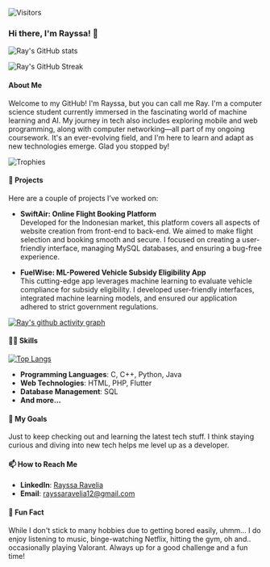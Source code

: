 ![Visitors](https://komarev.com/ghpvc/?username=rayrednet&color=blueviolet)

### Hi there, I'm Rayssa! 👋

![Ray's GitHub stats](https://github-readme-stats.vercel.app/api?username=rayrednet&show_icons=true&theme=tokyonight)

![Ray's GitHub Streak](https://github-readme-streak-stats.herokuapp.com/?user=rayrednet&theme=tokyonight&hide_border=true)

#### About Me
Welcome to my GitHub! I'm Rayssa, but you can call me Ray. I'm a computer science student currently immersed in the fascinating world of machine learning and AI. My journey in tech also includes exploring mobile and web programming, along with computer networking—all part of my ongoing coursework. It's an ever-evolving field, and I'm here to learn and adapt as new technologies emerge. Glad you stopped by!

![Trophies](https://github-profile-trophy.vercel.app/?username=rayrednet&theme=dracula&no-bg=true&no-frame=true&margin-w=15&margin-h=15)

#### 🌱 Projects
Here are a couple of projects I’ve worked on:
- **SwiftAir: Online Flight Booking Platform**  
  Developed for the Indonesian market, this platform covers all aspects of website creation from front-end to back-end. We aimed to make flight selection and booking smooth and secure. I focused on creating a user-friendly interface, managing MySQL databases, and ensuring a bug-free experience.

- **FuelWise: ML-Powered Vehicle Subsidy Eligibility App**  
  This cutting-edge app leverages machine learning to evaluate vehicle compliance for subsidy eligibility. I developed user-friendly interfaces, integrated machine learning models, and ensured our application adhered to strict government regulations.

[![Ray's github activity graph](https://github-readme-activity-graph.vercel.app/graph?username=rayrednet&theme=xcode)](https://github.com/ashutosh00710/github-readme-activity-graph)

#### 👩‍💻 Skills

[![Top Langs](https://github-readme-stats.vercel.app/api/top-langs/?username=rayrednet&layout=compact&theme=tokyonight)](https://github.com/anuraghazra/github-readme-stats)

- **Programming Languages**: C, C++, Python, Java
- **Web Technologies**: HTML, PHP, Flutter
- **Database Management**: SQL
- **And more...**

#### 🎯 My Goals
Just to keep checking out and learning the latest tech stuff. I think staying curious and diving into new tech helps me level up as a developer.

#### 📫 How to Reach Me
- **LinkedIn**: [Rayssa Ravelia](https://www.linkedin.com/in/rayssa-ravelia-589144212/)
- **Email**: [rayssaravelia12@gmail.com](mailto:rayssaravelia12@gmail.com)

#### 🎈 Fun Fact
While I don't stick to many hobbies due to getting bored easily, uhmm... I do enjoy listening to music, binge-watching Netflix, hitting the gym, oh and.. occasionally playing Valorant. Always up for a good challenge and a fun time!
